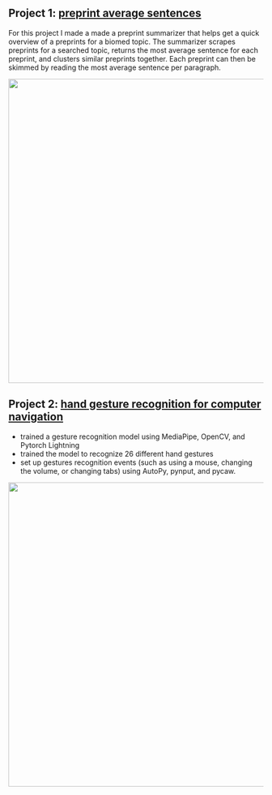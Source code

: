 ## Project 1: [preprint average sentences](https://github.com/Olya-M/preprint-average-sentences)
For this project I made a made a preprint summarizer that helps get a quick overview of a preprints for a biomed topic. The summarizer scrapes preprints for a searched topic, returns the most average sentence for each preprint, and clusters similar preprints together. Each preprint can then be skimmed by reading the most average sentence per paragraph.



<img src="https://user-images.githubusercontent.com/68296887/134234634-ae7542dd-3a06-4d32-8235-069922d6cda0.png" width="600">

## Project 2: [hand gesture recognition for computer navigation](https://github.com/Olya-M/gestures-recognition)
* trained a gesture recognition model using MediaPipe, OpenCV, and Pytorch Lightning
* trained the model to recognize 26 different hand gestures
* set up gestures recognition events (such as using a mouse, changing the volume, or changing tabs) using AutoPy, pynput, and pycaw.

<img src="https://user-images.githubusercontent.com/68296887/134214261-ac53e7ab-c573-4c4a-a72b-50faa66c2c80.png" width="600">
